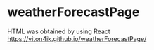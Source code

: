 # weatherForecastPage
HTML was obtained by using React <br>
https://viton4ik.github.io/weatherForecastPage/
